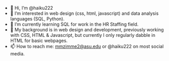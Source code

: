 - 👋 Hi, I’m @haiku222
- 👀 I’m interested in web design (css, html, javascript) and data analysis languages (SQL, Python).
- 🌱 I’m currently learning SQL for work in the HR Staffing field.
- 🌱 My background is in web design and development, previously working with CSS, HTML & Javascript, but currently I only regularly dabble in HTML for basic webpages.
- 📫 How to reach me: mmzimme2@asu.edu or @haiku222 on most social media.

<!---
haiku222/haiku222 is a ✨ special ✨ repository because its `README.md` (this file) appears on your GitHub profile.
You can click the Preview link to take a look at your changes.
--->
